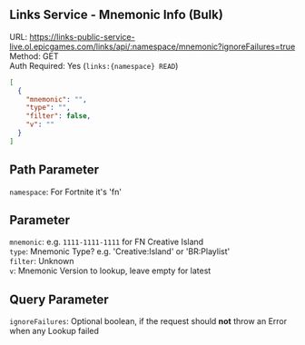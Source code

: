 ## Links Service - Mnemonic Info (Bulk)

URL: https://links-public-service-live.ol.epicgames.com/links/api/:namespace/mnemonic?ignoreFailures=true \
Method: GET \
Auth Required: Yes (`links:{namespace} READ`)

```json
[
  {
    "mnemonic": "",
    "type": "",
    "filter": false,
    "v": ""
  }
]
```

## Path Parameter

`namespace`: For Fortnite it's 'fn'

## Parameter

`mnemonic`: e.g. `1111-1111-1111` for FN Creative Island <br/>
`type`: Mnemonic Type? e.g. 'Creative:Island' or 'BR:Playlist' <br/>
`filter`: Unknown <br/>
`v`: Mnemonic Version to lookup, leave empty for latest <br/>

## Query Parameter

`ignoreFailures`: Optional boolean, if the request should **not** throw an Error when any Lookup failed
